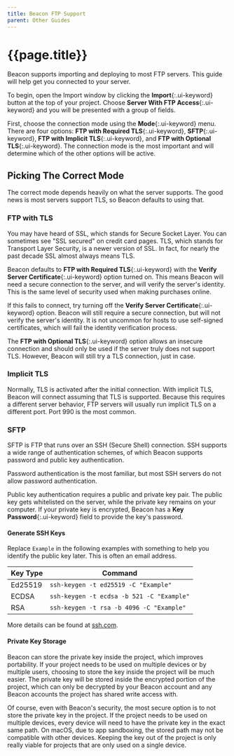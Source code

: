 ```yaml
---
title: Beacon FTP Support
parent: Other Guides
---
```

# {{page.title}}

Beacon supports importing and deploying to most FTP servers. This guide will help get you connected to your server.

To begin, open the Import window by clicking the **Import**{:.ui-keyword} button at the top of your project. Choose **Server With FTP Access**{:.ui-keyword} and you will be presented with a group of fields.

First, choose the connection mode using the **Mode**{:.ui-keyword} menu. There are four options: **FTP with Required TLS**{:.ui-keyword}, **SFTP**{:.ui-keyword}, **FTP with Implicit TLS**{:.ui-keyword}, and **FTP with Optional TLS**{:.ui-keyword}. The connection mode is the most important and will determine which of the other options will be active.

## Picking The Correct Mode

The correct mode depends heavily on what the server supports. The good news is most servers support TLS, so Beacon defaults to using that.

### FTP with TLS

You may have heard of SSL, which stands for Secure Socket Layer. You can sometimes see "SSL secured" on credit card pages. TLS, which stands for Transport Layer Security, is a newer version of SSL. In fact, for nearly the past decade SSL almost always means TLS.

Beacon defaults to **FTP with Required TLS**{:.ui-keyword} with the **Verify Server Certificate**{:.ui-keyword} option turned on. This means Beacon will need a secure connection to the server, and will verify the server's identity. This is the same level of security used when making purchases online.

If this fails to connect, try turning off the **Verify Server Certificate**{:.ui-keyword} option. Beacon will still require a secure connection, but will not verify the server's identity. It is not uncommon for hosts to use self-signed certificates, which will fail the identity verification process.

The **FTP with Optional TLS**{:.ui-keyword} option allows an insecure connection and should only be used if the server truly does not support TLS. However, Beacon will still try a TLS connection, just in case.

### Implicit TLS

Normally, TLS is activated after the initial connection. With implicit TLS, Beacon will connect assuming that TLS is supported. Because this requires a different server behavior, FTP servers will usually run implicit TLS on a different port. Port 990 is the most common.

### SFTP

SFTP is FTP that runs over an SSH (Secure Shell) connection. SSH supports a wide range of authentication schemes, of which Beacon supports password and public key authentication.

Password authentication is the most familiar, but most SSH servers do not allow password authentication.

Public key authentication requires a public and private key pair. The public key gets whitelisted on the server, while the private key remains on your computer. If your private key is encrypted, Beacon has a **Key Password**{:.ui-keyword} field to provide the key's password.

#### Generate SSH Keys

Replace `Example` in the following examples with something to help you identify the public key later. This is often an email address.

| Key Type | Command |
| -- | -- |
| Ed25519 | `ssh-keygen -t ed25519 -C "Example"` |
| ECDSA | `ssh-keygen -t ecdsa -b 521 -C "Example"` |
| RSA | `ssh-keygen -t rsa -b 4096 -C "Example"` |

More details can be found at [ssh.com](https://www.ssh.com/academy/ssh/keygen#creating-an-ssh-key-pair-for-user-authentication).

#### Private Key Storage

Beacon can store the private key inside the project, which improves portability. If your project needs to be used on multiple devices or by multiple users, choosing to store the key inside the project will be much easier. The private key will be stored inside the encrypted portion of the project, which can only be decrypted by your Beacon account and any Beacon accounts the project has shared write access with.

Of course, even with Beacon's security, the most secure option is to not store the private key in the project. If the project needs to be used on multiple devices, every device will need to have the private key in the exact same path. On macOS, due to app sandboxing, the stored path may not be compatible with other devices. Keeping the key out of the project is only really viable for projects that are only used on a single device.